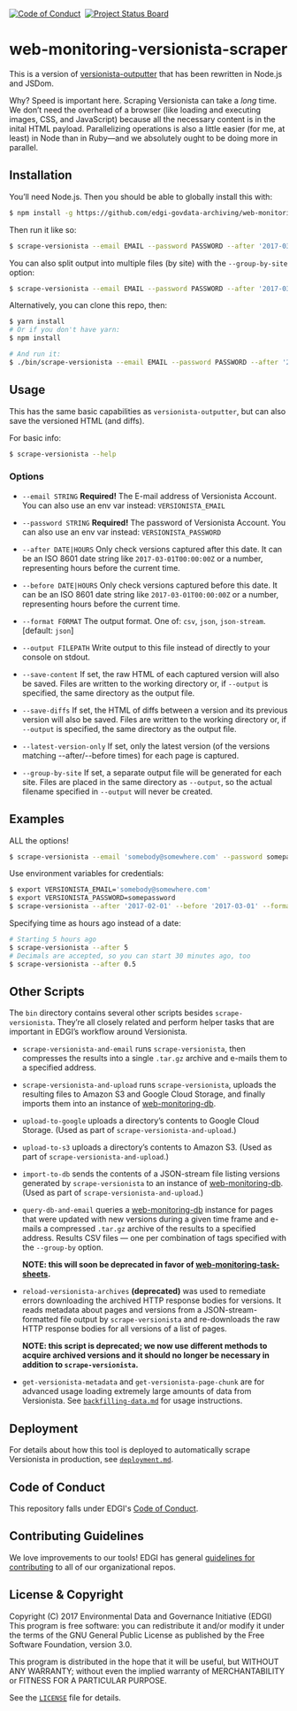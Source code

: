 [![Code of Conduct](https://img.shields.io/badge/%E2%9D%A4-code%20of%20conduct-blue.svg?style=flat)](https://github.com/edgi-govdata-archiving/overview/blob/master/CONDUCT.md) &nbsp;[![Project Status Board](https://img.shields.io/badge/✔-Project%20Status%20Board-green.svg?style=flat)](https://github.com/orgs/edgi-govdata-archiving/projects/4)

# web-monitoring-versionista-scraper

This is a version of [versionista-outputter](https://github.com/edgi-govdata-archiving/versionista-outputter) that has been rewritten in Node.js and JSDom.

Why? Speed is important here. Scraping Versionista can take a *long* time. We don’t need the overhead of a browser (like loading and executing images, CSS, and JavaScript) because all the necessary content is in the inital HTML payload. Parallelizing operations is also a little easier (for me, at least) in Node than in Ruby—and we absolutely ought to be doing more in parallel.


## Installation

You’ll need Node.js. Then you should be able to globally install this with:

```sh
$ npm install -g https://github.com/edgi-govdata-archiving/web-monitoring-versionista-scraper.git
```

Then run it like so:

```sh
$ scrape-versionista --email EMAIL --password PASSWORD --after '2017-03-22' --format csv --output './scrape/versions.csv'
```

You can also split output into multiple files (by site) with the `--group-by-site` option:

```sh
$ scrape-versionista --email EMAIL --password PASSWORD --after '2017-03-22' --format csv --output './scrape/versions.csv' --group-by-site
```

Alternatively, you can clone this repo, then:

```sh
$ yarn install
# Or if you don't have yarn:
$ npm install

# And run it:
$ ./bin/scrape-versionista --email EMAIL --password PASSWORD --after '2017-03-22' --format csv --output './scrape/versions.csv'
```


## Usage

This has the same basic capabilities as `versionista-outputter`, but can also save the versioned HTML (and diffs).

For basic info:

```sh
$ scrape-versionista --help
```

### Options

- `--email STRING` **Required!** The E-mail address of Versionista Account. You can also use an env var instead: `VERSIONISTA_EMAIL`

- `--password STRING` **Required!** The password of Versionista Account. You can also use an env var instead: `VERSIONISTA_PASSWORD`

- `--after DATE|HOURS` Only check versions captured after this date. It can be an ISO 8601 date string like `2017-03-01T00:00:00Z` or a number, representing hours before the current time.

- `--before DATE|HOURS` Only check versions captured before this date. It can be an ISO 8601 date string like `2017-03-01T00:00:00Z` or a number, representing hours before the current time.

- `--format FORMAT` The output format. One of: `csv`, `json`, `json-stream`. [default: `json`]

- `--output FILEPATH` Write output to this file instead of directly to your console on stdout.

- `--save-content` If set, the raw HTML of each captured version will also be saved. Files are written to the working directory or, if `--output` is specified, the same directory as the output file.

- `--save-diffs` If set, the HTML of diffs between a version and its previous version will also be saved. Files are written to the working directory or, if `--output` is specified, the same directory as the output file.

- `--latest-version-only` If set, only the latest version (of the versions matching --after/--before times) for each page is captured.

- `--group-by-site` If set, a separate output file will be generated for each site. Files are placed in the same directory as `--output`, so the actual filename specified in `--output` will never be created.


## Examples

ALL the options!

```sh
$ scrape-versionista --email 'somebody@somewhere.com' --password somepassword --after '2017-02-01' --before '2017-03-01' --format csv --output './scrape/versions.csv' --save-content --save-diffs
```

Use environment variables for credentials:

```sh
$ export VERSIONISTA_EMAIL='somebody@somewhere.com'
$ export VERSIONISTA_PASSWORD=somepassword
$ scrape-versionista --after '2017-02-01' --before '2017-03-01' --format csv --output './scrape/versions.csv' --save-content --save-diffs
```

Specifying time as hours ago instead of a date:

```sh
# Starting 5 hours ago
$ scrape-versionista --after 5
# Decimals are accepted, so you can start 30 minutes ago, too
$ scrape-versionista --after 0.5
```


## Other Scripts

The `bin` directory contains several other scripts besides `scrape-versionista`. They’re all closely related and perform helper tasks that are important in EDGI’s workflow around Versionista.

- `scrape-versionista-and-email` runs `scrape-versionista`, then compresses the results into a single `.tar.gz` archive and e-mails them to a specified address.

- `scrape-versionista-and-upload` runs `scrape-versionista`, uploads the resulting files to Amazon S3 and Google Cloud Storage, and finally imports them into an instance of [web-monitoring-db][].

- `upload-to-google` uploads a directory’s contents to Google Cloud Storage. (Used as part of `scrape-versionista-and-upload`.)

- `upload-to-s3` uploads a directory’s contents to Amazon S3. (Used as part of `scrape-versionista-and-upload`.)

- `import-to-db` sends the contents of a JSON-stream file listing versions generated by `scrape-versionista` to an instance of [web-monitoring-db][]. (Used as part of `scrape-versionista-and-upload`.)

- `query-db-and-email` queries a [web-monitoring-db][] instance for pages that were updated with new versions during a given time frame and e-mails a compressed `.tar.gz` archive of the results to a specified address. Results CSV files — one per combination of tags specified with the `--group-by` option.

    **NOTE: this will soon be deprecated in favor of [web-monitoring-task-sheets][].**

- `reload-versionista-archives` **(deprecated)** was used to remediate errors downloading the archived HTTP response bodies for versions. It reads metadata about pages and versions from a JSON-stream-formatted file output by `scrape-versionista` and re-downloads the raw HTTP response bodies for all versions of a list of pages.

    **NOTE: this script is deprecated; we now use different methods to acquire archived versions and it should no longer be necessary in addition to `scrape-versionista`.**

- `get-versionista-metadata` and `get-versionista-page-chunk` are for advanced usage loading extremely large amounts of data from Versionista. See [`backfilling-data.md`](./backfilling-data.md) for usage instructions.


## Deployment

For details about how this tool is deployed to automatically scrape Versionista in production, see [`deployment.md`](deployment.md).

## Code of Conduct

This repository falls under EDGI's [Code of Conduct](https://github.com/edgi-govdata-archiving/overview/blob/master/CONDUCT.md).

## Contributing Guidelines

We love improvements to our tools! EDGI has general [guidelines for contributing](https://github.com/edgi-govdata-archiving/overview/blob/master/CONTRIBUTING.md) to all of our organizational repos.


## License & Copyright

Copyright (C) 2017 Environmental Data and Governance Initiative (EDGI)
This program is free software: you can redistribute it and/or modify it under the terms of the GNU General Public License as published by the Free Software Foundation, version 3.0.

This program is distributed in the hope that it will be useful, but WITHOUT ANY WARRANTY; without even the implied warranty of MERCHANTABILITY or FITNESS FOR A PARTICULAR PURPOSE.

See the [`LICENSE`](https://github.com/edgi-govdata-archiving/web-monitoring-versionista-scraper/blob/master/LICENSE) file for details.


[web-monitoring-db]: https://github.com/edgi-govdata-archiving/web-monitoring-db/
[web-monitoring-task-sheets]: https://github.com/edgi-govdata-archiving/web-monitoring-task-sheets/
